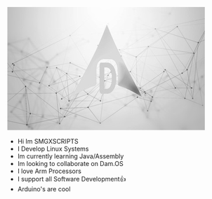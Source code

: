![IMG_BANNER](https://github.com/SMGXSCRIPTS/SMGXSCRIPTS/raw/main/DAM.OS_GIT_WALLPAPER.jpg)
- Hi Im SMGXSCRIPTS
- I Develop Linux Systems
- Im currently learning Java/Assembly
- Im looking to collaborate on Dam.OS
- I love Arm Processors
- I support all Software Development👍
- Arduino's are cool
